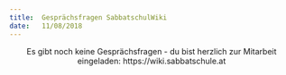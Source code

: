 ```yaml
---
title:  Gesprächsfragen SabbatschulWiki
date:   11/08/2018
---
```


<center>Es gibt noch keine Gesprächsfragen - du bist herzlich zur Mitarbeit eingeladen: https://wiki.sabbatschule.at</center>